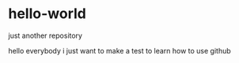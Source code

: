 # hello-world
just another repository

hello everybody
i just want to make a test to learn how to use github
